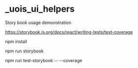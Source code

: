 # _uois_ui_helpers

Story book usage demonstration

https://storybook.js.org/docs/react/writing-tests/test-coverage

npm install

npm run storybook

npm run test-storybook -- --coverage